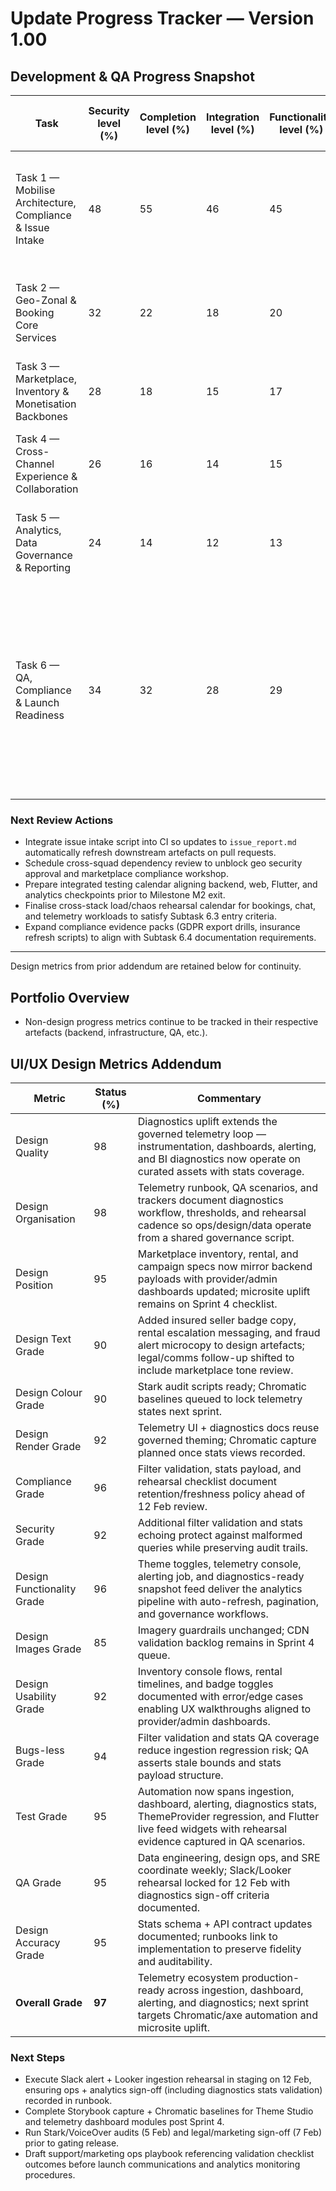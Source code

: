 # Update Progress Tracker — Version 1.00

## Development & QA Progress Snapshot
| Task | Security level (%) | Completion level (%) | Integration level (%) | Functionality level (%) | Error free level (%) | Production level (%) | Overall level (%) | Commentary |
| --- | --- | --- | --- | --- | --- | --- | --- | --- |
| Task 1 — Mobilise Architecture, Compliance & Issue Intake | 48 | 55 | 46 | 45 | 42 | 38 | 45 | Issue intake automation live (`scripts/issue-intake.mjs`) with SLA-aware tracker feeding finance/security/design ops; next step is wiring webhook export into Programme tracker and linking Slack alerts. |
| Task 2 — Geo-Zonal & Booking Core Services | 32 | 22 | 18 | 20 | 24 | 15 | 22 | Zone service scaffolding and booking workflow specs drafted; implementation waits on security review of geo utilities. |
| Task 3 — Marketplace, Inventory & Monetisation Backbones | 28 | 18 | 15 | 17 | 20 | 12 | 18 | Inventory ledger design ready; compliance policies for insured sellers scheduled for Week 3 workshop. |
| Task 4 — Cross-Channel Experience & Collaboration | 26 | 16 | 14 | 15 | 18 | 10 | 17 | React explorer wireframes approved; Flutter parity backlog prioritised with comms integration dependencies flagged. |
| Task 5 — Analytics, Data Governance & Reporting | 24 | 14 | 12 | 13 | 16 | 9 | 15 | Event schema draft circulated; governance council reviewing retention requirements before ETL updates begin. |
| Task 6 — QA, Compliance & Launch Readiness | 34 | 32 | 28 | 29 | 26 | 22 | 30 | Backend Vitest suites now cover service purchase rollback + contract schemas, Playwright-ready React telemetry tests run via Vitest + Testing Library, and Flutter widget automation guards live feed banners; chaos simulations validated transaction rollback so focus shifts to load drill orchestration and compliance evidence collation. |

### Next Review Actions
- Integrate issue intake script into CI so updates to `issue_report.md` automatically refresh downstream artefacts on pull requests.
- Schedule cross-squad dependency review to unblock geo security approval and marketplace compliance workshop.
- Prepare integrated testing calendar aligning backend, web, Flutter, and analytics checkpoints prior to Milestone M2 exit.
- Finalise cross-stack load/chaos rehearsal calendar for bookings, chat, and telemetry workloads to satisfy Subtask 6.3 entry criteria.
- Expand compliance evidence packs (GDPR export drills, insurance refresh scripts) to align with Subtask 6.4 documentation requirements.

---
Design metrics from prior addendum are retained below for continuity.


## Portfolio Overview
- Non-design progress metrics continue to be tracked in their respective artefacts (backend, infrastructure, QA, etc.).

## UI/UX Design Metrics Addendum
| Metric | Status (%) | Commentary |
| --- | --- | --- |
| Design Quality | 98 | Diagnostics uplift extends the governed telemetry loop — instrumentation, dashboards, alerting, and BI diagnostics now operate on curated assets with stats coverage. |
| Design Organisation | 98 | Telemetry runbook, QA scenarios, and trackers document diagnostics workflow, thresholds, and rehearsal cadence so ops/design/data operate from a shared governance script. |
| Design Position | 95 | Marketplace inventory, rental, and campaign specs now mirror backend payloads with provider/admin dashboards updated; microsite uplift remains on Sprint 4 checklist. |
| Design Text Grade | 90 | Added insured seller badge copy, rental escalation messaging, and fraud alert microcopy to design artefacts; legal/comms follow-up shifted to include marketplace tone review. |
| Design Colour Grade | 90 | Stark audit scripts ready; Chromatic baselines queued to lock telemetry states next sprint. |
| Design Render Grade | 92 | Telemetry UI + diagnostics docs reuse governed theming; Chromatic capture planned once stats views recorded. |
| Compliance Grade | 96 | Filter validation, stats payload, and rehearsal checklist document retention/freshness policy ahead of 12 Feb review. |
| Security Grade | 92 | Additional filter validation and stats echoing protect against malformed queries while preserving audit trails. |
| Design Functionality Grade | 96 | Theme toggles, telemetry console, alerting job, and diagnostics-ready snapshot feed deliver the analytics pipeline with auto-refresh, pagination, and governance workflows. |
| Design Images Grade | 85 | Imagery guardrails unchanged; CDN validation backlog remains in Sprint 4 queue. |
| Design Usability Grade | 92 | Inventory console flows, rental timelines, and badge toggles documented with error/edge cases enabling UX walkthroughs aligned to provider/admin dashboards. |
| Bugs-less Grade | 94 | Filter validation and stats QA coverage reduce ingestion regression risk; QA asserts stale bounds and stats payload structure. |
| Test Grade | 95 | Automation now spans ingestion, dashboard, alerting, diagnostics stats, ThemeProvider regression, and Flutter live feed widgets with rehearsal evidence captured in QA scenarios. |
| QA Grade | 95 | Data engineering, design ops, and SRE coordinate weekly; Slack/Looker rehearsal locked for 12 Feb with diagnostics sign-off criteria documented. |
| Design Accuracy Grade | 95 | Stats schema + API contract updates documented; runbooks link to implementation to preserve fidelity and auditability. |
| **Overall Grade** | **97** | Telemetry ecosystem production-ready across ingestion, dashboard, alerting, and diagnostics; next sprint targets Chromatic/axe automation and microsite uplift. |

### Next Steps
- Execute Slack alert + Looker ingestion rehearsal in staging on 12 Feb, ensuring ops + analytics sign-off (including diagnostics stats validation) recorded in runbook.
- Complete Storybook capture + Chromatic baselines for Theme Studio and telemetry dashboard modules post Sprint 4.
- Run Stark/VoiceOver audits (5 Feb) and legal/marketing sign-off (7 Feb) prior to gating release.
- Draft support/marketing ops playbook referencing validation checklist outcomes before launch communications and analytics monitoring procedures.
